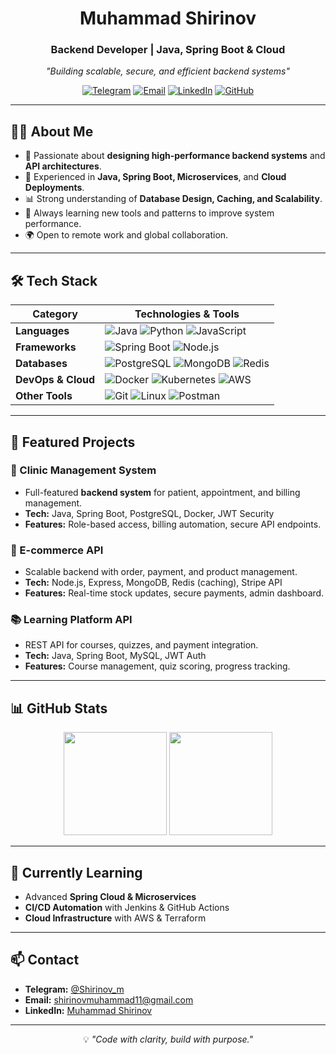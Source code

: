 <div align="center">

# **Muhammad Shirinov**
### Backend Developer | Java, Spring Boot & Cloud
*"Building scalable, secure, and efficient backend systems"*

[![Telegram](https://img.shields.io/badge/Telegram-26A5E4?style=for-the-badge&logo=telegram&logoColor=white)](https://t.me/Shirinov_m)
[![Email](https://img.shields.io/badge/Email-D14836?style=for-the-badge&logo=gmail&logoColor=white)](mailto:shirinovmuhammad11@gmail.com)
[![LinkedIn](https://img.shields.io/badge/LinkedIn-0A66C2?style=for-the-badge&logo=linkedin&logoColor=white)](https://www.linkedin.com/in/muhammad-shirinov-1a5b35366)
[![GitHub](https://img.shields.io/badge/GitHub-181717?style=for-the-badge&logo=github&logoColor=white)](https://github.com/shirinov77)

</div>

---

## 👨‍💻 About Me
- 🎯 Passionate about **designing high-performance backend systems** and **API architectures**.  
- 💼 Experienced in **Java, Spring Boot, Microservices**, and **Cloud Deployments**.  
- 📊 Strong understanding of **Database Design, Caching, and Scalability**.  
- 🚀 Always learning new tools and patterns to improve system performance.  
- 🌍 Open to remote work and global collaboration.  

---

## 🛠 Tech Stack

| **Category** | **Technologies & Tools** |
|--------------|--------------------------|
| **Languages** | ![Java](https://img.shields.io/badge/Java-ED8B00?style=for-the-badge&logo=openjdk&logoColor=white) ![Python](https://img.shields.io/badge/Python-3776AB?style=for-the-badge&logo=python&logoColor=white) ![JavaScript](https://img.shields.io/badge/JavaScript-F7DF1E?style=for-the-badge&logo=javascript&logoColor=black) |
| **Frameworks** | ![Spring Boot](https://img.shields.io/badge/Spring_Boot-6DB33F?style=for-the-badge&logo=springboot&logoColor=white) ![Node.js](https://img.shields.io/badge/Node.js-339933?style=for-the-badge&logo=node.js&logoColor=white) |
| **Databases** | ![PostgreSQL](https://img.shields.io/badge/PostgreSQL-336791?style=for-the-badge&logo=postgresql&logoColor=white) ![MongoDB](https://img.shields.io/badge/MongoDB-47A248?style=for-the-badge&logo=mongodb&logoColor=white) ![Redis](https://img.shields.io/badge/Redis-DC382D?style=for-the-badge&logo=redis&logoColor=white) |
| **DevOps & Cloud** | ![Docker](https://img.shields.io/badge/Docker-2496ED?style=for-the-badge&logo=docker&logoColor=white) ![Kubernetes](https://img.shields.io/badge/Kubernetes-326CE5?style=for-the-badge&logo=kubernetes&logoColor=white) ![AWS](https://img.shields.io/badge/AWS-FF9900?style=for-the-badge&logo=amazonaws&logoColor=white) |
| **Other Tools** | ![Git](https://img.shields.io/badge/Git-F05032?style=for-the-badge&logo=git&logoColor=white) ![Linux](https://img.shields.io/badge/Linux-FCC624?style=for-the-badge&logo=linux&logoColor=black) ![Postman](https://img.shields.io/badge/Postman-FF6C37?style=for-the-badge&logo=postman&logoColor=white) |

---

## 🚀 Featured Projects

### 🏥 Clinic Management System  
- Full-featured **backend system** for patient, appointment, and billing management.  
- **Tech:** Java, Spring Boot, PostgreSQL, Docker, JWT Security  
- **Features:** Role-based access, billing automation, secure API endpoints.

### 🛒 E-commerce API  
- Scalable backend with order, payment, and product management.  
- **Tech:** Node.js, Express, MongoDB, Redis (caching), Stripe API  
- **Features:** Real-time stock updates, secure payments, admin dashboard.

### 📚 Learning Platform API  
- REST API for courses, quizzes, and payment integration.  
- **Tech:** Java, Spring Boot, MySQL, JWT Auth  
- **Features:** Course management, quiz scoring, progress tracking.

---

## 📊 GitHub Stats
<p align="center">
  <img src="https://github-readme-stats.vercel.app/api?username=shirinov77&show_icons=true&theme=tokyonight&hide_border=true" height="165"/>
  <img src="https://github-readme-streak-stats.herokuapp.com/?user=shirinov77&theme=tokyonight&hide_border=true" height="165"/>
</p>

---

## 🎯 Currently Learning
- Advanced **Spring Cloud & Microservices**
- **CI/CD Automation** with Jenkins & GitHub Actions  
- **Cloud Infrastructure** with AWS & Terraform

---

## 📫 Contact
- **Telegram:** [@Shirinov_m](https://t.me/Shirinov_m)  
- **Email:** [shirinovmuhammad11@gmail.com](mailto:shirinovmuhammad11@gmail.com)  
- **LinkedIn:** [Muhammad Shirinov](https://www.linkedin.com/in/muhammad-shirinov-1a5b35366)  

---

<div align="center">
  
💡 *"Code with clarity, build with purpose."*  

</div>

